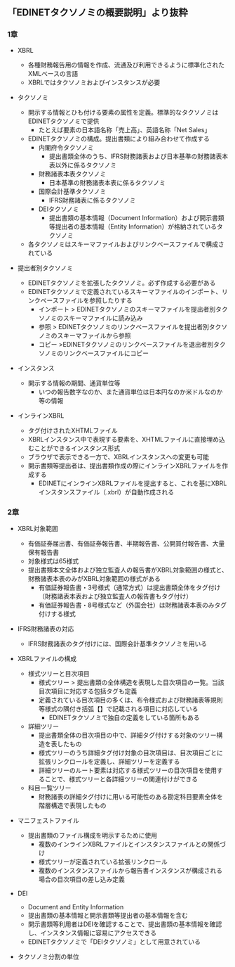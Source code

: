 ## 「EDINETタクソノミの概要説明」より抜粋
### 1章
- XBRL
  - 各種財務報告用の情報を作成、流通及び利用できるように標準化されたXMLベースの言語
  - XBRLではタクソノミおよびインスタンスが必要

- タクソノミ
  - 開示する情報とひも付ける要素の属性を定義。標準的なタクソノミはEDINETタクソノミで提供
    - たとえば要素の日本語名称「売上高」、英語名称「Net Sales」
  - EDINETタクソノミの構成。提出書類により組み合わせて作成する
    - 内閣府令タクソノミ
      - 提出書類全体のうち、IFRS財務諸表および日本基準の財務諸表本表以外に係るタクソノミ
    - 財務諸表本表タクソノミ
      - 日本基準の財務諸表本表に係るタクソノミ
    - 国際会計基準タクソノミ
      - IFRS財務諸表に係るタクソノミ
    - DEIタクソノミ
      - 提出書類の基本情報（Document Information）および開示書類等提出者の基本情報（Entity Information）が格納されているタクソノミ
  - 各タクソノミはスキーマファイルおよびリンクベースファイルで構成されている

- 提出者別タクソノミ
  - EDINETタクソノミを拡張したタクソノミ。必ず作成する必要がある
  - EDINETタクソノミで定義されているスキーマファイルのインポート、リンクベースファイルを参照したりする
    - インポート > EDINETタクソノミのスキーマファイルを提出者別タクソノミのスキーマファイルに読み込み
    - 参照 > EDINETタクソノミのリンクベースファイルを提出者別タクソノミのスキーマファイルから参照
    - コピー  >EDINETタクソノミのリンクベースファイルを退出者別タクソノミのリンクベースファイルにコピー

- インスタンス
  - 開示する情報の期間、通貨単位等
    - いつの報告数字なのか、また通貨単位は日本円なのか米ドルなのか等の情報

- インラインXBRL
  - タグ付けされたXHTMLファイル
  - XBRLインスタンス中で表現する要素を、XHTMLファイルに直接埋め込むことができるインスタンス形式
  - ブラウザで表示できる一方で、XBRLインスタンスへの変更も可能
  - 開示書類等提出者は、提出書類作成の際にインラインXBRLファイルを作成する
    - EDINETにインラインXBRLファイルを提出すると、これを基にXBRLインスタンスファイル（.xbrl）が自動作成される

### 2章
- XBRL対象範囲
  - 有価証券届出書、有価証券報告書、半期報告書、公開買付報告書、大量保有報告書
  - 対象様式は65様式
  - 提出書類本文全体および独立監査人の報告書がXBRL対象範囲の様式と、財務諸表本表のみがXBRL対象範囲の様式がある
    - 有価証券報告書・3号様式（通常方式）は提出書類全体をタグ付け（財務諸表本表および独立監査人の報告書もタグ付け）
    - 有価証券報告書・8号様式など（外国会社）は財務諸表本表のみタグ付けする様式

- IFRS財務諸表の対応
  - IFRS財務諸表のタグ付けには、国際会計基準タクソノミを用いる

- XBRLファイルの構成
  - 様式ツリーと目次項目
    - 様式ツリー > 提出書類の全体構造を表現した目次項目の一覧。当該目次項目に対応する包括タグも定義
    - 定義されている目次項目の多くは、布令様式および財務諸表等規則等様式の隅付き括弧【】で記載される項目に対応している
      - EDINETタクソノミで独自の定義をしている箇所もある
  - 詳細ツリー
    - 提出書類全体の目次項目の中で、詳細タグ付けする対象のツリー構造を表したもの
    - 様式ツリーのうち詳細タグ付け対象の目次項目は、目次項目ごとに拡張リンクロールを定義し、詳細ツリーを定義する
    - 詳細ツリーのルート要素は対応する様式ツリーの目次項目を使用することで、様式ツリーと各詳細ツリーの関連付けができる
  - 科目一覧ツリー
    - 財務諸表の詳細タグ付けに用いる可能性のある勘定科目要素全体を階層構造で表現したもの
 - マニフェストファイル
    - 提出書類のファイル構成を明示するために使用
      - 複数のインラインXBRLファイルとインスタンスファイルとの関係づけ
      - 様式ツリーが定義されている拡張リンクロール
      - 複数のインスタンスファイルから報告書インスタンスが構成される場合の目次項目の差し込み定義
  - DEI
    - Document and Entity Information
    - 提出書類の基本情報と開示書類等提出者の基本情報を含む
    - 開示書類等利用者はDEIを確認することで、提出書類の基本情報を確認し、インスタンス情報に容易にアクセスできる
    - EDINETタクソノミで「DEIタクソノミ」として用意されている

- タクソノミ分割の単位 